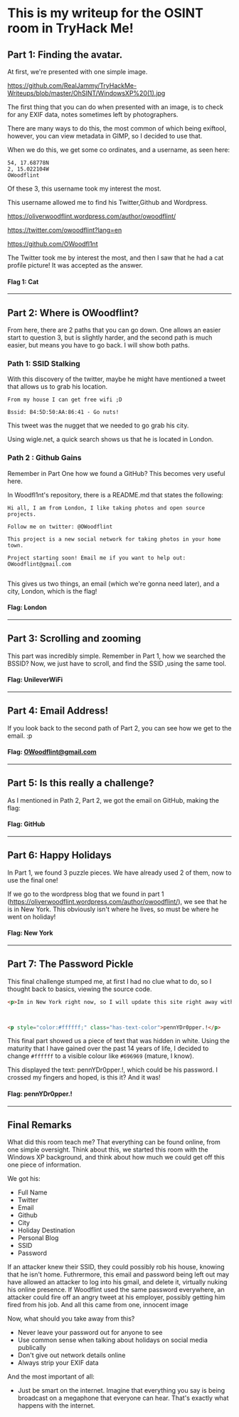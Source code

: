 # This is my writeup for the OSINT room in TryHack Me!

## Part 1: Finding the avatar.

At first, we're presented with one simple image.

https://github.com/RealJammy/TryHackMe-Writeups/blob/master/OhSINT/WindowsXP%20(1).jpg

The first thing that you can do when presented with an image, is to check for any EXIF data, notes sometimes left by photographers.

There are many ways to do this, the most common of which being exiftool, however, you can view metadata in GIMP, so I decided to use that.

When we do this, we get some co ordinates, and a username, as seen here:

```
54, 17.68778N
2, 15.022104W
OWoodflint
```
Of these 3, this username took my interest the most.

This username allowed me to find his Twitter,Github and Wordpress.

https://oliverwoodflint.wordpress.com/author/owoodflint/

https://twitter.com/owoodflint?lang=en

https://github.com/OWoodfl1nt

The Twitter took me by interest the most, and then I saw that he had a cat profile picture! It was accepted as the answer.

#### Flag 1: Cat


<hr>

## Part 2: Where is OWoodflint? 

From here, there are 2 paths that you can go down. One allows an easier start to question 3, but is slightly harder, and the second path is much easier, but means you have to go back. I will show both paths.


### Path 1: SSID Stalking

With this discovery of the twitter, maybe he might have mentioned a tweet that allows us to grab his location.

```
From my house I can get free wifi ;D

Bssid: B4:5D:50:AA:86:41 - Go nuts!
```

This tweet was the nugget that we needed to go grab his city.

Using wigle.net, a quick search shows us that he is located in London.


### Path 2 : Github Gains

Remember in Part One how we found a GitHub? This becomes very useful here.

In Woodfl1nt's repository, there is a README.md that states the following:

```
Hi all, I am from London, I like taking photos and open source projects.

Follow me on twitter: @OWoodflint

This project is a new social network for taking photos in your home town.

Project starting soon! Email me if you want to help out: OWoodflint@gmail.com


```


This gives us two things, an email (which we're gonna need later), and a city,  London, which is the flag!

#### Flag: London

<hr>

## Part 3: Scrolling and zooming

This part was incredibly simple. Remember in Part 1, how we searched the BSSID? Now, we just have to scroll, and find the SSID ,using the same tool.

#### Flag: UnileverWiFi


<hr>

## Part 4: Email Address!

If you look back to the second path of Part 2, you can see how we get to the email. :p

#### Flag: OWoodflint@gmail.com

<hr>

## Part 5: Is this really a challenge?

As I mentioned in Path 2, Part 2, we got the email on GitHub, making the flag:

#### Flag: GitHub


<hr>

## Part 6: Happy Holidays

In Part 1, we found 3 puzzle pieces. We have already used 2 of them, now to use the final one!

If we go to the wordpress blog that we found in part 1 (https://oliverwoodflint.wordpress.com/author/owoodflint/), we see that he is in New York. This obviously isn't where he lives, so must be where he went on holiday! 

#### Flag: New York


<hr>

## Part 7: The Password Pickle

This final challenge stumped me, at first I had no clue what to do, so I thought back to basics, viewing the source code.

``` html
<p>Im in New York right now, so I will update this site right away with new photos!</p>



<p style="color:#ffffff;" class="has-text-color">pennYDr0pper.!</p>
```

This final part showed us a piece of text that was hidden in white. Using the maturity that I have gained over the past 14 years of life, I decided to change `#ffffff` to a visible colour like `#696969` (mature, I know).

This displayed the text: pennYDr0pper.!, which could be his password. I crossed my fingers and hoped, is this it? And it was!

#### Flag: pennYDr0pper.!

<hr>


## Final Remarks

What did this room teach me? That everything can be found online, from one simple oversight. Think about this, we started this room with the Windows XP background, and think about how much we could get off this one piece of information.

We got his:

- Full Name
- Twitter
- Email
- Github
- City
- Holiday Destination
- Personal Blog
- SSID 
- Password


If an attacker knew their SSID, they could possibly rob his house, knowing that he isn't home. Futhrermore, this email and password being left out may have allowed an attacker to log into his gmail, and delete it, virtually nuking his online presence. If Woodflint used the same password everywhere, an attacker could fire off an angry tweet at his employer, possibly getting him fired from his job. And all this came from one, innocent image


Now, what should you take away from this?

- Never leave your password out for anyone to see
- Use common sense when talking about holidays on social media publically
- Don't give out network details online
- Always strip your EXIF data

And the most important of all:

- Just be smart on the internet. Imagine that everything you say is being broadcast on a megaphone that everyone can hear. That's exactly what happens with the internet.
